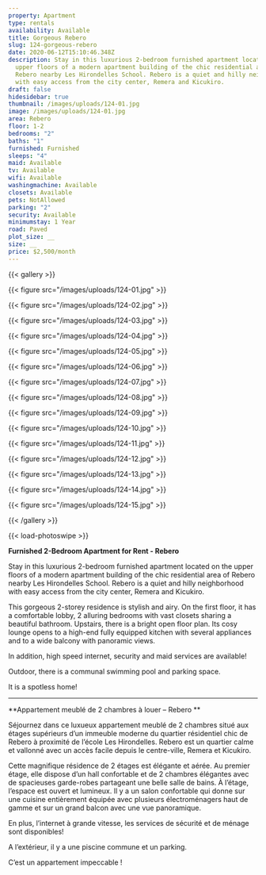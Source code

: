 ```yaml
---
property: Apartment
type: rentals
availability: Available
title: Gorgeous Rebero
slug: 124-gorgeous-rebero
date: 2020-06-12T15:10:46.348Z
description: Stay in this luxurious 2-bedroom furnished apartment located on the
  upper floors of a modern apartment building of the chic residential area of
  Rebero nearby Les Hirondelles School. Rebero is a quiet and hilly neighborhood
  with easy access from the city center, Remera and Kicukiro.
draft: false
hidesidebar: true
thumbnail: /images/uploads/124-01.jpg
image: /images/uploads/124-01.jpg
area: Rebero
floor: 1-2
bedrooms: "2"
baths: "1"
furnished: Furnished
sleeps: "4"
maid: Available
tv: Available
wifi: Available
washingmachine: Available
closets: Available
pets: NotAllowed
parking: "2"
security: Available
minimumstay: 1 Year
road: Paved
plot_size: __
size: __
price: $2,500/month
---
```

{{< gallery >}}

{{< figure src="/images/uploads/124-01.jpg" >}}

{{< figure src="/images/uploads/124-02.jpg" >}}

{{< figure src="/images/uploads/124-03.jpg" >}}

{{< figure src="/images/uploads/124-04.jpg" >}}

{{< figure src="/images/uploads/124-05.jpg" >}}

{{< figure src="/images/uploads/124-06.jpg" >}}

{{< figure src="/images/uploads/124-07.jpg" >}}

{{< figure src="/images/uploads/124-08.jpg" >}}

{{< figure src="/images/uploads/124-09.jpg" >}}

{{< figure src="/images/uploads/124-10.jpg" >}}

{{< figure src="/images/uploads/124-11.jpg" >}}

{{< figure src="/images/uploads/124-12.jpg" >}}

{{< figure src="/images/uploads/124-13.jpg" >}}

{{< figure src="/images/uploads/124-14.jpg" >}}

{{< figure src="/images/uploads/124-15.jpg" >}}

{{< /gallery >}}

{{< load-photoswipe >}}

**Furnished 2-Bedroom Apartment for Rent - Rebero**

Stay in this luxurious 2-bedroom furnished apartment located on the upper floors of a modern apartment building of the chic residential area of Rebero nearby Les Hirondelles School. Rebero is a quiet and hilly neighborhood with easy access from the city center, Remera and Kicukiro.

This gorgeous 2-storey residence is stylish and airy. On the first floor, it has a comfortable lobby, 2 alluring bedrooms with vast closets sharing a beautiful bathroom. Upstairs, there is a bright open floor plan. Its cosy lounge opens to a high-end fully equipped kitchen with several appliances and to a wide balcony with panoramic views.

In addition, high speed internet, security and maid services are available! 

Outdoor, there is a communal swimming pool and  parking space.

It is a spotless home! 

---
**Appartement meublé de 2 chambres à louer – Rebero**

Séjournez dans ce luxueux appartement meublé de 2 chambres situé aux étages supérieurs d’un immeuble moderne du quartier résidentiel chic de Rebero à proximité de l’école Les Hirondelles. Rebero est un quartier calme et vallonné avec un accès facile depuis le centre-ville, Remera et Kicukiro.

Cette magnifique résidence de 2 étages est élégante et aérée. Au premier étage, elle dispose d’un hall confortable et de 2 chambres élégantes avec de spacieuses garde-robes partageant une belle salle de bains. À l’étage, l’espace est ouvert et lumineux. Il y a un salon confortable qui donne sur une cuisine entièrement équipée avec plusieurs électroménagers haut de gamme et sur un grand balcon avec une vue panoramique.

En plus, l’internet à grande vitesse, les services de sécurité et de ménage sont disponibles!

A l’extérieur, il y a une piscine commune et un parking.

C’est un appartement impeccable !

